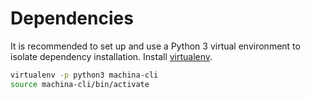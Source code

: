 # Dependencies

It is recommended to set up and use a Python 3 virtual environment to isolate dependency installation. Install [virtualenv](https://virtualenv.pypa.io/en/latest/).

```bash linenums="1"
virtualenv -p python3 machina-cli
source machina-cli/bin/activate
```